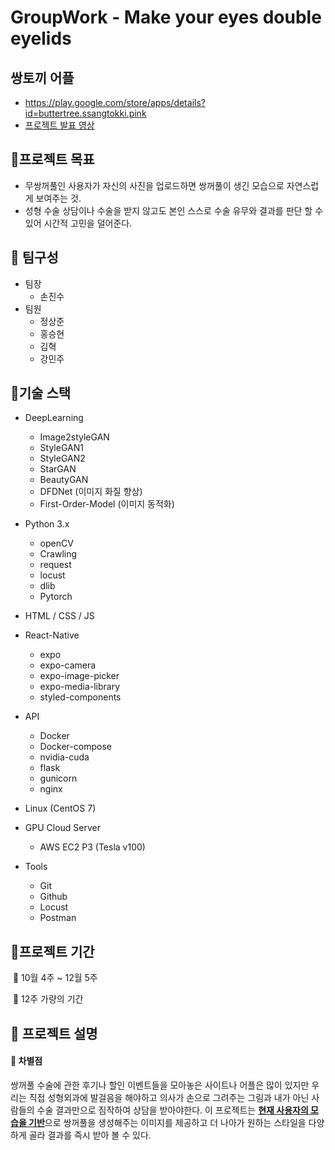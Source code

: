 # GroupWork - Make your eyes double eyelids

## 쌍토끼 어플
- https://play.google.com/store/apps/details?id=buttertree.ssangtokki.pink
- [프로젝트 발표 영상](https://youtu.be/vmcRRyRrAGI)

## 🔹프로젝트 목표 

- 무쌍꺼풀인 사용자가 자신의 사진을 업로드하면 쌍꺼풀이 생긴 모습으로 자연스럽게 보여주는 것.
- 성형 수술 상담이나 수술을 받지 않고도 본인 스스로 수술 유무와 결과를 판단 할 수 있어 시간적 고민을 덜어준다.


## 👋 팀구성

- 팀장
  - 손진수
- 팀원
  - 정상준 
  - 홍승현
  - 김혁
  - 강민주



## 🔶기술 스택

- DeepLearning

  - Image2styleGAN
  - StyleGAN1
  - StyleGAN2
  - StarGAN
  - BeautyGAN
  - DFDNet (이미지 화질 향상)
  - First-Order-Model (이미지 동적화)

- Python 3.x

  - openCV
  - Crawling
  - request
  - locust
  - dlib
  - Pytorch
    

- HTML / CSS / JS

- React-Native
  
  - expo
  - expo-camera
  - expo-image-picker
  - expo-media-library
  - styled-components

- API

  - Docker
  - Docker-compose
  - nvidia-cuda
  - flask
  - gunicorn
  - nginx
  
- Linux (CentOS 7)

- GPU Cloud Server

  - AWS EC2 P3 (Tesla v100)
  
- Tools

  - Git
  - Github
  - Locust
  - Postman
  

## 🔶프로젝트 기간

​	🔶 10월 4주 ~ 12월 5주

​	🔶 12주 가량의 기간



## 📃 프로젝트 설명

#### 📢 차별점

쌍꺼풀 수술에 관한 후기나 할인 이벤트들을 모아놓은 사이트나 어플은 많이 있지만 우리는 직접 성형외과에 발걸음을 해야하고 의사가 손으로 그려주는 그림과 내가 아닌 사람들의 수술 결과만으로 짐작하여 상담을 받아야한다. 이 프로젝트는 <u>**현재 사용자의 모습을 기반**</u>으로 쌍꺼풀을 생성해주는 이미지를 제공하고 더 나아가 원하는 스타일을 다양하게 골라 결과를 즉시 받아 볼 수 있다.
